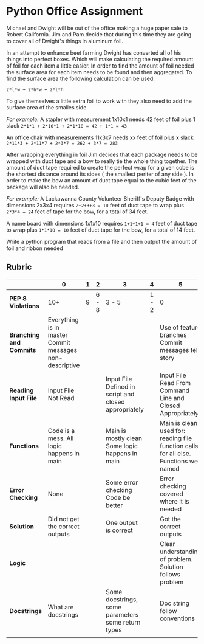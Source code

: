 # Python Office Assignment
Michael and Dwight will be out of the office making a huge paper sale to Robert California. Jim and Pam decide that during this time they are going to cover all of Dwight's things in aluminum foil.

In an attempt to enhance beet farming Dwight has converted all of his things into perfect boxes. Which will make calculating the required amount of foil for each item a little easier. In order to find the amount of foil needed the surface area for each item needs to be found and then aggregated. To find the surface area the following calculation can be used:

`2*l*w + 2*h*w + 2*l*h`

To give themselves a little extra foil to work with they also need to add the surface area of the smalles side.

*For example:*
A stapler with measurement 1x10x1 needs 42 feet of foil plus 1 slack
  `2*1*1 + 2*10*1 + 2*1*10 = 42 + 1*1 = 43`
  
An office chair with measurements 11x3x7 needs xx feet of foil plus x slack
  `2*11*3 + 2*11*7 + 2*3*7 = 262 + 3*7 = 283`

After wrapping everything in foil Jim decides that each package needs to be wrapped with duct tape and a bow to really tie the whole thing together. The amount of duct tape required to create the perfect wrap for a given cobe is the shortest distance around its sides ( the smallest periter of any side ). In order to make the bow an amount of duct tape equal to the cubic feet of the package will also be needed.

*For example:*
A Lackawanna County Volunteer Sheriff's Deputy Badge with dimensions 2x3x4 requires `2+2+3+3 = 10` feet of duct tape to wrap  plus `2*3*4 = 24` feet of tape for the bow, for a total of 34 feet.

A name board with dimensions 1x1x10 requires `1+1+1+1 = 4` feet of duct tape to wrap plus `1*1*10 = 10` feet of duct tape  for the bow, for a total of 14 feet.

Write a python program that reads from a file and then output the amount of foil and ribbon needed

## Rubric
|                       	| 0                                                       	| 1 	| 2     	| 3                                                      	| 4     	| 5                                                                                       	|
|-----------------------	|---------------------------------------------------------	|---	|-------	|--------------------------------------------------------	|-------	|-----------------------------------------------------------------------------------------	|
| **PEP 8 Violations**      	| 10+                                                     	| 9 	| 6 - 8 	| 3 - 5                                                  	| 1 - 2 	| 0                                                                                       	|
| **Branching and Commits** 	| Everything is in master Commit messages non-descriptive 	|   	|       	|                                                        	|       	| Use of feature branches Commit messages tell story                                      	|
| **Reading Input File**    	| Input File Not Read                                     	|   	|       	| Input File Defined in script and closed appropriately  	|       	| Input File Read From Command Line and Closed Appropriately                              	|
| **Functions**             	| Code is a mess. All logic  happens in main              	|   	|       	| Main is mostly clean Some logic happens in main        	|       	| Main is clean, used for: reading file function calls for all else. Functions well named 	|
| **Error Checking**        	| None                                                    	|   	|       	|  Some error checking Code be better                    	|       	| Error checking covered where it is needed                                               	|
| **Solution**              	| Did not get the correct outputs                         	|   	|       	| One output is correct                                  	|       	| Got the correct outputs                                                                 	|
| **Logic**                 	|                                                         	|   	|       	|                                                        	|       	| Clear understanding of problem. Solution follows problem                                	|
| **Docstrings**            	| What are docstrings                                     	|   	|       	| Some docstrings, some parameters some return types     	|       	| Doc string follow conventions                                                           	|
|                       	|                                                         	|   	|       	|                                                        	|       	|                                                                                         	|
